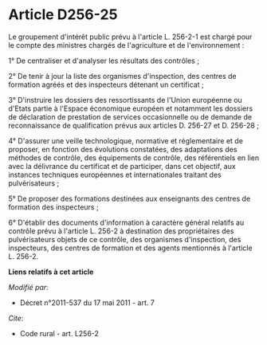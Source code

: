 # Article D256-25

Le groupement d'intérêt public prévu à l'article L. 256-2-1 est chargé pour le compte des ministres chargés de l'agriculture
et de l'environnement : 

1° De centraliser et d'analyser les résultats des contrôles ; 

2° De tenir à jour la liste des organismes d'inspection, des centres de formation agréés et des inspecteurs détenant un
certificat ; 

3° D'instruire les dossiers des ressortissants de l'Union européenne ou d'Etats partie à l'Espace économique européen et
notamment les dossiers de déclaration de prestation de services occasionnelle ou de demande de reconnaissance de
qualification prévus aux articles D. 256-27 et D. 256-28 ; 

4° D'assurer une veille technologique, normative et réglementaire et de proposer, en fonction des évolutions constatées, des
adaptations des méthodes de contrôle, des équipements de contrôle, des référentiels en lien avec la délivrance du certificat
et de participer, dans cet objectif, aux instances techniques européennes et internationales traitant des pulvérisateurs ; 

5° De proposer des formations destinées aux enseignants des centres de formation des inspecteurs ; 

6° D'établir des documents d'information à caractère général relatifs au contrôle prévu à l'article L. 256-2 à destination
des propriétaires des pulvérisateurs objets de ce contrôle, des organismes d'inspection, des inspecteurs, des centres de
formation et des agents mentionnés à l'article L. 256-2.

**Liens relatifs à cet article**

_Modifié par_:

  - Décret n°2011-537 du 17 mai 2011 - art. 7

_Cite_:

  - Code rural - art. L256-2
